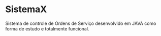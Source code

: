 # SistemaX

Sistema de controle de Ordens de Serviço desenvolvido em JAVA como forma de estudo e totalmente funcional.
